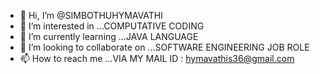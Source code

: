- 👋 Hi, I’m @SIMBOTHUHYMAVATHI
- 👀 I’m interested in ...COMPUTATIVE CODING
- 🌱 I’m currently learning ...JAVA LANGUAGE
- 💞️ I’m looking to collaborate on ...SOFTWARE ENGINEERING JOB ROLE
- 📫 How to reach me ...VIA MY MAIL ID : hymavathis36@gmail.com

<!---
SIMBOTHUHYMAVATHI/SIMBOTHUHYMAVATHI is a ✨ special ✨ repository because its `README.md` (this file) appears on your GitHub profile.
You can click the Preview link to take a look at your changes.
--->
